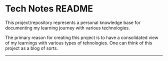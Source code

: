 # Tech Notes README

This project/repository represents a personal knowledge base for documenting my learning journey with various technologies.

The primary reason for creating this project is to have a consolidated view of my learnings with various types of tehnologies. One can think of this project as a blog of sorts.

---
